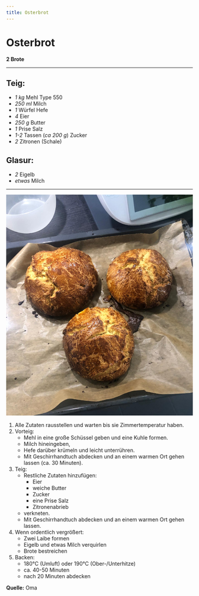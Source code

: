 ```yaml
---
title: Osterbrot
---
```

# Osterbrot

**2 Brote**

---

## Teig:

- *1 kg* Mehl Type 550
- *250 ml* Milch
- *1* Würfel Hefe
- *4* Eier
- *250 g* Butter
- *1* Prise Salz
- *1-2* Tassen (*ca 200 g*) Zucker
- *2* Zitronen (Schale)

## Glasur:

- *2* Eigelb
- *etwas* Milch

---

![Image of Osterbrot](/osterbrot.jpg#float-right)

1. Alle Zutaten rausstellen und warten bis sie Zimmertemperatur haben.
2. Vorteig:
   * Mehl in eine große Schüssel geben und eine Kuhle formen.
   * Milch hineingeben,
   * Hefe darüber krümeln und leicht unterrühren.
   * Mit Geschirrhandtuch abdecken und an einem warmen Ort gehen lassen (ca. 30 Minuten).
2. Teig:
   * Restliche Zutaten hinzufügen:
     * Eier
     * weiche Butter
     * Zucker
     * eine Prise Salz
     * Zitronenabrieb
   * verkneten.
   * Mit Geschirrhandtuch abdecken und an einem warmen Ort gehen lassen.
3. Wenn ordentlich vergrößert:
   * Zwei Laibe formen
   * Eigelb und etwas Milch verquirlen
   * Brote bestreichen
4. Backen:
   * 180°C (Umluft) oder 190°C (Ober-/Unterhitze) 
   * ca. 40-50 Minuten
   * nach 20 Minuten abdecken

**Quelle:** Oma

